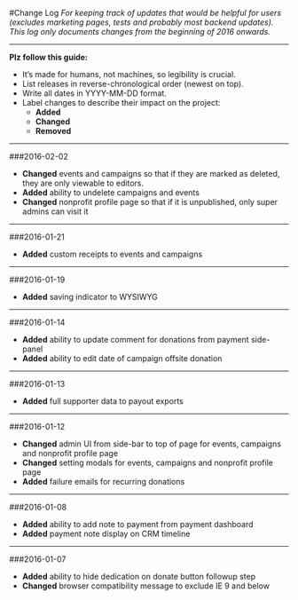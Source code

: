 #Change Log
*For keeping track of updates that would be helpful for users (excludes marketing pages, tests and probably most backend updates).  This log only documents changes from the beginning of 2016 onwards.* 

---
**Plz follow this guide:**

- It’s made for humans, not machines, so legibility is crucial.
- List releases in reverse-chronological order (newest on top).
- Write all dates in YYYY-MM-DD format.
- Label changes to describe their impact on the project:
	- **Added**  
	- **Changed** 
	- **Removed**

---

###2016-02-02 
- **Changed** events and campaigns so that if they are marked as deleted, they are only viewable to editors.
- **Added** ability to undelete campaigns and events
- **Changed** nonprofit profile page so that if it is unpublished, only super admins can visit it

---

###2016-01-21 
- **Added** custom receipts to events and campaigns

---

###2016-01-19 
- **Added** saving indicator to WYSIWYG

---

###2016-01-14 
- **Added** ability to update comment for donations from payment side-panel
- **Added** ability to edit date of campaign offsite donation

---  

###2016-01-13 
- **Added** full supporter data to payout exports

---  

###2016-01-12
- **Changed** admin UI from side-bar to top of page for events, campaigns and nonprofit profile page
- **Changed** setting modals for events, campaigns and nonprofit profile page
- **Added** failure emails for recurring donations

---  

###2016-01-08 
- **Added** ability to add note to payment from payment dashboard
- **Added** payment note display on CRM timeline

---  

###2016-01-07
- **Added** ability to hide dedication on donate button followup step
- **Changed** browser compatibility message to exclude IE 9 and below
